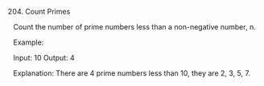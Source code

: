 204. Count Primes

Count the number of prime numbers less than a non-negative number, n.

Example:

Input: 10
Output: 4

Explanation: There are 4 prime numbers less than 10, they are 2, 3, 5, 7.